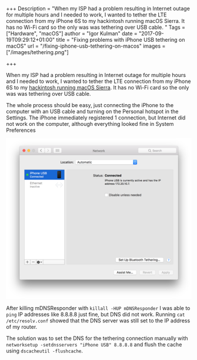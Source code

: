 +++
Description = "When my ISP had a problem resulting in Internet outage for multiple hours and I needed to work, I wanted to tether the LTE connection from my iPhone 6S to my hackintosh running macOS Sierra. It has no Wi-Fi card so the only was was tethering over USB cable. "
Tags = ["Hardware", "macOS"]
author = "Igor Kulman"
date = "2017-09-19T09:29:12+01:00"
title = "Fixing problems with iPhone USB tethering on macOS"
url = "/fixing-iphone-usb-tethering-on-macos"
images = ["/images/tethering.png"]

+++

When my ISP had a problem resulting in Internet outage for multiple hours and I needed to work, I wanted to tether the LTE connection from my iPhone 6S to my [hackintosh running macOS Sierra](/my-experience-running-a-hackintosh). It has no Wi-Fi card so the only was was tethering over USB cable. 

The whole process should be easy, just connecting the iPhone to the computer with an USB cable and turning on the Personal hotspot in the Settings. The iPhone immediately registered 1 connection, but Internet did not work on the computer, although everything looked fine in System Preferences

![iPhone tethering](tethering.png)

<!--more-->

After killing mDNSResponder with `killall -HUP mDNSResponder` I was able to `ping` IP addresses like 8.8.8.8 just fine, but DNS did not work. Running `cat /etc/resolv.conf` showed that the DNS server was still set to the IP address of my router. 

The solution was to set the DNS for the tethering connection manually with `networksetup -setdnsservers "iPhone USB" 8.8.8.8` and flush the cache using `dscacheutil -flushcache`. 
